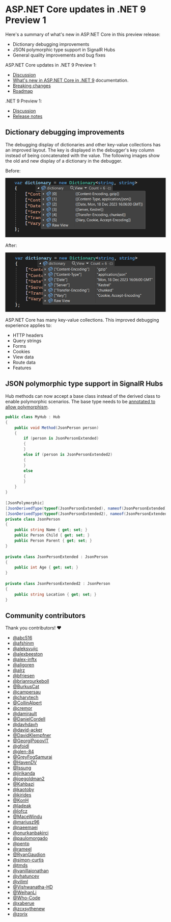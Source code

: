 # ASP.NET Core updates in .NET 9 Preview 1

Here's a summary of what's new in ASP.NET Core in this preview release:

- Dictionary debugging improvements
- JSON polymorphic type support in SignalR Hubs
- General quality improvements and bug fixes

ASP.NET Core updates in .NET 9 Preview 1:
* [Discussion](https://github.com/dotnet/aspnetcore/discussions/categories/announcements)
* [What's new in ASP.NET Core in .NET 9](https://learn.microsoft.com/aspnet/core/release-notes/aspnetcore-9.0) documentation.
* [Breaking changes](https://docs.microsoft.com/dotnet/core/compatibility/9.0#aspnet-core)
* [Roadmap](https://aka.ms/aspnet/roadmap)

.NET 9 Preview 1:
* [Discussion](https://aka.ms/dotnet/9/preview1)
* [Release notes](README.md) 

## Dictionary debugging improvements

The debugging display of dictionaries and other key-value collections has an improved layout. The key is displayed in the debugger's key column instead of being concatenated with the value. The following images show the old and new display of a dictionary in the debugger.

Before:

![Prior experience debugging dictionaries.](./dictionary-debugging-repo-before.png)

After: 

![New experience debugging dictionaries.](./dictionary-debugging-repo-after.png)

ASP.NET Core has many key-value collections. This improved debugging experience applies to:

- HTTP headers
- Query strings
- Forms
- Cookies
- View data
- Route data
- Features

## JSON polymorphic type support in SignalR Hubs

Hub methods can now accept a base class instead of the derived class to enable polymorphic scenarios. The base type needs to be [annotated to allow polymorphism](https://learn.microsoft.com/dotnet/standard/serialization/system-text-json/polymorphism).

```csharp
public class MyHub : Hub
{
    public void Method(JsonPerson person)
    {
        if (person is JsonPersonExtended)
        {
        }
        else if (person is JsonPersonExtended2)
        {
        }
        else
        {
        }
    }
}

[JsonPolymorphic]
[JsonDerivedType(typeof(JsonPersonExtended), nameof(JsonPersonExtended))]
[JsonDerivedType(typeof(JsonPersonExtended2), nameof(JsonPersonExtended2))]
private class JsonPerson
{
    public string Name { get; set; }
    public Person Child { get; set; }
    public Person Parent { get; set; }
}

private class JsonPersonExtended : JsonPerson
{
    public int Age { get; set; }
}

private class JsonPersonExtended2 : JsonPerson
{
    public string Location { get; set; }
}
```

## Community contributors

Thank you contributors! ❤️

- [@abc516](https://github.com/dotnet/aspnetcore/pulls?q=is%3Apr+is%3Amerged+milestone%3A9.0-preview1+author%3Aabc516)
- [@afshinm](https://github.com/dotnet/aspnetcore/pulls?q=is%3Apr+is%3Amerged+milestone%3A9.0-preview1+author%3Aafshinm)
- [@aleksvujic](https://github.com/dotnet/aspnetcore/pulls?q=is%3Apr+is%3Amerged+milestone%3A9.0-preview1+author%3Aaleksvujic)
- [@alexbeeston](https://github.com/dotnet/aspnetcore/pulls?q=is%3Apr+is%3Amerged+milestone%3A9.0-preview1+author%3Aalexbeeston)
- [@alex-inftx](https://github.com/dotnet/aspnetcore/pulls?q=is%3Apr+is%3Amerged+milestone%3A9.0-preview1+author%3Aalex-inftx)
- [@aligoren](https://github.com/dotnet/aspnetcore/pulls?q=is%3Apr+is%3Amerged+milestone%3A9.0-preview1+author%3Aaligoren)
- [@alrz](https://github.com/dotnet/aspnetcore/pulls?q=is%3Apr+is%3Amerged+milestone%3A9.0-preview1+author%3Aalrz)
- [@bfriesen](https://github.com/dotnet/aspnetcore/pulls?q=is%3Apr+is%3Amerged+milestone%3A9.0-preview1+author%3Abfriesen)
- [@brianrourkeboll](https://github.com/dotnet/aspnetcore/pulls?q=is%3Apr+is%3Amerged+milestone%3A9.0-preview1+author%3Abrianrourkeboll)
- [@BurkusCat](https://github.com/dotnet/aspnetcore/pulls?q=is%3Apr+is%3Amerged+milestone%3A9.0-preview1+author%3ABurkusCat)
- [@campersau](https://github.com/dotnet/aspnetcore/pulls?q=is%3Apr+is%3Amerged+milestone%3A9.0-preview1+author%3Acampersau)
- [@charytech](https://github.com/dotnet/aspnetcore/pulls?q=is%3Apr+is%3Amerged+milestone%3A9.0-preview1+author%3Acharytech)
- [@CollinAlpert](https://github.com/dotnet/aspnetcore/pulls?q=is%3Apr+is%3Amerged+milestone%3A9.0-preview1+author%3ACollinAlpert)
- [@cremor](https://github.com/dotnet/aspnetcore/pulls?q=is%3Apr+is%3Amerged+milestone%3A9.0-preview1+author%3Acremor)
- [@damirault](https://github.com/dotnet/aspnetcore/pulls?q=is%3Apr+is%3Amerged+milestone%3A9.0-preview1+author%3Adamirault)
- [@DanielCordell](https://github.com/dotnet/aspnetcore/pulls?q=is%3Apr+is%3Amerged+milestone%3A9.0-preview1+author%3ADanielCordell)
- [@davhdavh](https://github.com/dotnet/aspnetcore/pulls?q=is%3Apr+is%3Amerged+milestone%3A9.0-preview1+author%3Adavhdavh)
- [@david-acker](https://github.com/dotnet/aspnetcore/pulls?q=is%3Apr+is%3Amerged+milestone%3A9.0-preview1+author%3Adavid-acker)
- [@DavidKlempfner](https://github.com/dotnet/aspnetcore/pulls?q=is%3Apr+is%3Amerged+milestone%3A9.0-preview1+author%3ADavidKlempfner)
- [@GeorgiPopovIT](https://github.com/dotnet/aspnetcore/pulls?q=is%3Apr+is%3Amerged+milestone%3A9.0-preview1+author%3AGeorgiPopovIT)
- [@gfoidl](https://github.com/dotnet/aspnetcore/pulls?q=is%3Apr+is%3Amerged+milestone%3A9.0-preview1+author%3Agfoidl)
- [@glen-84](https://github.com/dotnet/aspnetcore/pulls?q=is%3Apr+is%3Amerged+milestone%3A9.0-preview1+author%3Aglen-84)
- [@GreyFogSamurai](https://github.com/dotnet/aspnetcore/pulls?q=is%3Apr+is%3Amerged+milestone%3A9.0-preview1+author%3AGreyFogSamurai)
- [@HavenDV](https://github.com/dotnet/aspnetcore/pulls?q=is%3Apr+is%3Amerged+milestone%3A9.0-preview1+author%3AHavenDV)
- [@Issung](https://github.com/dotnet/aspnetcore/pulls?q=is%3Apr+is%3Amerged+milestone%3A9.0-preview1+author%3AIssung)
- [@jirikanda](https://github.com/dotnet/aspnetcore/pulls?q=is%3Apr+is%3Amerged+milestone%3A9.0-preview1+author%3Ajirikanda)
- [@joegoldman2](https://github.com/dotnet/aspnetcore/pulls?q=is%3Apr+is%3Amerged+milestone%3A9.0-preview1+author%3Ajoegoldman2)
- [@Kahbazi](https://github.com/dotnet/aspnetcore/pulls?q=is%3Apr+is%3Amerged+milestone%3A9.0-preview1+author%3AKahbazi)
- [@kaotoby](https://github.com/dotnet/aspnetcore/pulls?q=is%3Apr+is%3Amerged+milestone%3A9.0-preview1+author%3Akaotoby)
- [@kirides](https://github.com/dotnet/aspnetcore/pulls?q=is%3Apr+is%3Amerged+milestone%3A9.0-preview1+author%3Akirides)
- [@KonH](https://github.com/dotnet/aspnetcore/pulls?q=is%3Apr+is%3Amerged+milestone%3A9.0-preview1+author%3AKonH)
- [@ladeak](https://github.com/dotnet/aspnetcore/pulls?q=is%3Apr+is%3Amerged+milestone%3A9.0-preview1+author%3Aladeak)
- [@lofcz](https://github.com/dotnet/aspnetcore/pulls?q=is%3Apr+is%3Amerged+milestone%3A9.0-preview1+author%3Alofcz)
- [@MaceWindu](https://github.com/dotnet/aspnetcore/pulls?q=is%3Apr+is%3Amerged+milestone%3A9.0-preview1+author%3AMaceWindu)
- [@mariusz96](https://github.com/dotnet/aspnetcore/pulls?q=is%3Apr+is%3Amerged+milestone%3A9.0-preview1+author%3Amariusz96)
- [@naeemaei](https://github.com/dotnet/aspnetcore/pulls?q=is%3Apr+is%3Amerged+milestone%3A9.0-preview1+author%3Anaeemaei)
- [@onurkanbakirci](https://github.com/dotnet/aspnetcore/pulls?q=is%3Apr+is%3Amerged+milestone%3A9.0-preview1+author%3Aonurkanbakirci)
- [@paulomorgado](https://github.com/dotnet/aspnetcore/pulls?q=is%3Apr+is%3Amerged+milestone%3A9.0-preview1+author%3Apaulomorgado)
- [@pentp](https://github.com/dotnet/aspnetcore/pulls?q=is%3Apr+is%3Amerged+milestone%3A9.0-preview1+author%3Apentp)
- [@rameel](https://github.com/dotnet/aspnetcore/pulls?q=is%3Apr+is%3Amerged+milestone%3A9.0-preview1+author%3Arameel)
- [@RyanGaudion](https://github.com/dotnet/aspnetcore/pulls?q=is%3Apr+is%3Amerged+milestone%3A9.0-preview1+author%3ARyanGaudion)
- [@simon-curtis](https://github.com/dotnet/aspnetcore/pulls?q=is%3Apr+is%3Amerged+milestone%3A9.0-preview1+author%3Asimon-curtis)
- [@tmds](https://github.com/dotnet/aspnetcore/pulls?q=is%3Apr+is%3Amerged+milestone%3A9.0-preview1+author%3Atmds)
- [@vanillajonathan](https://github.com/dotnet/aspnetcore/pulls?q=is%3Apr+is%3Amerged+milestone%3A9.0-preview1+author%3Avanillajonathan)
- [@vhatuncev](https://github.com/dotnet/aspnetcore/pulls?q=is%3Apr+is%3Amerged+milestone%3A9.0-preview1+author%3Avhatuncev)
- [@viliml](https://github.com/dotnet/aspnetcore/pulls?q=is%3Apr+is%3Amerged+milestone%3A9.0-preview1+author%3Aviliml)
- [@Vishwanatha-HD](https://github.com/dotnet/aspnetcore/pulls?q=is%3Apr+is%3Amerged+milestone%3A9.0-preview1+author%3AVishwanatha-HD)
- [@WeihanLi](https://github.com/dotnet/aspnetcore/pulls?q=is%3Apr+is%3Amerged+milestone%3A9.0-preview1+author%3AWeihanLi)
- [@Who-Code](https://github.com/dotnet/aspnetcore/pulls?q=is%3Apr+is%3Amerged+milestone%3A9.0-preview1+author%3AWho-Code)
- [@xaberue](https://github.com/dotnet/aspnetcore/pulls?q=is%3Apr+is%3Amerged+milestone%3A9.0-preview1+author%3Axaberue)
- [@zcxsythenew](https://github.com/dotnet/aspnetcore/pulls?q=is%3Apr+is%3Amerged+milestone%3A9.0-preview1+author%3Azcxsythenew)
- [@zorix](https://github.com/dotnet/aspnetcore/pulls?q=is%3Apr+is%3Amerged+milestone%3A9.0-preview1+author%3Azorix)
